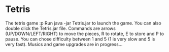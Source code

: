 # Tetris
The tetris game :p
Run java -jar Tetris.jar to launch the game.
You can also double click the Tetris.jar file.
Commands are arrows (UP/DOWN/LEFT/RIGHT) to move the pieces, R to rotate, E to store and P to pause.
You can chose difficulty between 1 and 5 (1 is very slow and 5 is very fast).
Musics and game upgrades are in progress...